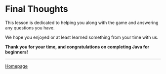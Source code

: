 # Final Thoughts

This lesson is dedicated to helping you along with the game and answering any questions you have.

We hope you enjoyed or at least learned something from your time with us.

**Thank you for your time, and congratulations on completing Java for beginners!**

---
[Homepage](index.md)

